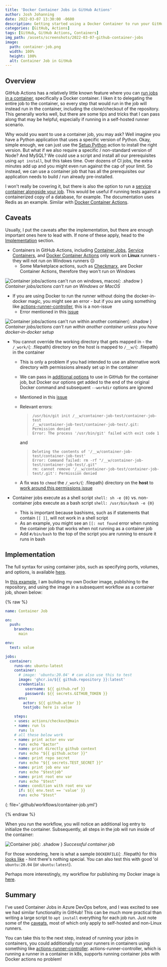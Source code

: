 ```yaml
---
title: 'Docker Container Jobs in GitHub Actions'
author: Josh Johanning
date: 2022-03-07 13:30:00 -0600
description: Getting started using a Docker Container to run your GitHub Actions Job, tips and tricks, troubleshooting, and caveats
categories: [GitHub, Actions]
tags: [GitHub, GitHub Actions, Containers]
img_path: /assets/screenshots/2022-03-07-github-container-jobs
image:
  path: container-job.png
  width: 100%
  height: 100%
  alt: Container Job in GitHub
---
```


## Overview

GitHub Actions has a relatively little known feature where you can [run jobs in a container](https://docs.github.com/en/actions/using-jobs/running-jobs-in-a-container), specifically a Docker container. I liken it to delegating the entire job to the container, so every step that would run in the job will instead run in the container, including the clone/checkout of the repository. This generally works well, but there are some tips and tricks that I can pass along that may be helpful, especially if running in a self-hosted runner scenario.

Why would you want to use a container job, you may ask? Well imagine you have a Python application that uses a specific version of Python. Okay, simple enough, we can just use the [Setup Python](https://github.com/marketplace/actions/setup-python) action to install the right version. But what if we also require a specific / non-standard version of Node? And MySQL? We could use a script and install all our prerequisites using `apt install`, but this takes time. Over dozens of CI jobs, the extra minutes add up and you might even run against the cap of your limit. So instead, we can use a container job that has all the prerequisites our application needs to build / run already pre-installed.

I won't really be covering it, but there is also the option to run a [service container alongside your job](https://docs.github.com/en/actions/using-containerized-services/about-service-containers). This would be useful if running tests against a containerized copy of a database, for example. The documentation uses Redis as an example. Similar with [Docker Container Actions](https://docs.github.com/en/actions/creating-actions/creating-a-docker-container-action).

## Caveats

Usually, I put the caveats after the implementation, but there are enough important ones here to lead with. If none of these apply, head to the [Implementation](#implementation) section.

- Containers in GitHub Actions, including [Container Jobs](https://docs.github.com/en/actions/using-jobs/running-jobs-in-a-container), [Service Containers](https://docs.github.com/en/actions/using-containerized-services/about-service-containers), and [Docker Container Actions](https://docs.github.com/en/actions/creating-actions/creating-a-docker-container-action) only work on **Linux** runners - they will not run on Windows runners 😔
    + Some Marketplace actions, such as [Checkmarx](https://github.com/marketplace/actions/checkmarx-cxflow-action), are Docker Container Actions, therefore they won't run on Windows

![Container jobs/actions can't run on windows, macos](container-action-only-windows.png){: .shadow }
_Container jobs/actions can't run on Windows or MacOS_

- If you are using Docker to run the runner without doing the docker-in-docker magic, you might see an error - but if you are using something like [actions-runner-controller](https://github.com/actions-runner-controller/actions-runner-controller), this is a non-issue
    + Error mentioned in this [issue](https://github.com/actions/runner/issues/367#issuecomment-597742895)

![Container jobs/actions can't run within another container](container-cant-run-in-container.png){: .shadow }
_Container jobs/actions can't run within another container unless you have docker-in-docker setup_

- You cannot override the working directory that gets mapped in - the `/_work/`{: .filepath} directory on the host is mapped to `/__w/`{: .filepath} in the container
    + This is only a problem if you had intended to use an alternative work directory with permissions already set up in the container
    + We can pass in [additional options](https://docs.github.com/en/actions/using-workflows/workflow-syntax-for-github-actions#jobsjob_idcontaineroptions) to use in GitHub for the container job, but Docker our options get added to the end of the original Docker command and subsequent `--workdir` options are ignored
    + Mentioned in this [issue](https://github.com/actions/runner/issues/878)
    + Relevant errors:
        > ```
        > /usr/bin/git init /__w/container-job-test/container-job-test
        > /__w/container-job-test/container-job-test/.git: Permission denied
        > Error: The process '/usr/bin/git' failed with exit code 1
        > ```

        and
        
        > ```
        > Deleting the contents of '/__w/container-job-test/container-job-test'
        > Error: Command failed: rm -rf "/__w/container-job-test/container-job-test/.git"
        > rm: cannot remove '/__w/container-job-test/container-job-test/.git': Permission denied
        > ```

    + A fix was to `chmod` the `/_work/`{: .filepath} directory on the **host** to [work around this permissions issue](https://github.com/actions/runner/issues/878#issuecomment-1030686369)

- Container jobs execute as a shell script `shell: sh -e {0}` vs. non-container jobs execute as a bash script `shell: /usr/bin/bash -e {0}`
    + This is important because bashisms, such as if statements that contain `[[ ]]`, will not work in a shell script
    + As an example, you might see an `[[: not found` error when running the container job that works when not running as a container job
    + Add `#/bin/bash` to the top of the script you are running to ensure it runs in bash

## Implementation

The full syntax for using container jobs, such as specifying ports, volumes, and options, is available [here](https://docs.github.com/en/actions/using-workflows/workflow-syntax-for-github-actions#jobsjob_idcontainer).

In [this example](https://github.com/joshjohanning/container-job-test), I am building my own Docker image, publishing to the repository, and using the image in a subsequent workflow as a container job, shown below:

{% raw %}

```yml
name: Container Job

on:
  push:
    branches:
      main

env:
  test: value

jobs:  
  container:
    runs-on: ubuntu-latest
    container:
      # image: 'ubuntu:20.04' # can also use this to test
      image: 'ghcr.io/${{ github.repository }}:latest'
      credentials:
         username: ${{ github.ref }}
         password: ${{ secrets.GITHUB_TOKEN }}
      env: 
        actor: ${{ github.actor }}
        testjob: here is value

    steps:
    - uses: actions/checkout@main
    - name: run ls
      run: ls
    # all these below work
    - name: print actor env var
      run: echo "$actor"
    - name: print directly github context
      run: echo "${{ github.actor }}"
    - name: print repo secret
      run: echo "${{ secrets.TEST_SECRET }}"
    - name: print job env var
      run: echo "$testjob"
    - name: print root env var
      run: echo "$test"
    - name: condition with root env var
      if: ${{ env.test == 'value' }}
      run: echo "$test" 
```
{: file='.github/workflows/container-job.yml'}

{% endraw %}

When you run the workflow, you will notice an additional log entry to initialize the container. Subsequently, all steps in the job will run inside of the container:

![Container job](container-job.png){: .shadow }
_Successful container job_

For those wondering, here is what a sample `DOCKERFILE`{: .filepath} for this [looks like](https://github.com/joshjohanning/container-job-test/blob/main/Dockerfile) - hint there's nothing special. You can also test this with good 'ol `ubuntu:20.04` (or `ubuntu:latest`).

Perhaps more interestingly, my workflow for publishing my Docker image is [here](https://github.com/joshjohanning/container-job-test/blob/main/.github/workflows/docker-image.yml#L34). 

## Summary

I've used Container Jobs in Azure DevOps before, and I was excited to see we had similar functionality in GitHub! This can be much more practical than writing a large script to `apt install` everything for each job run. Just note some of the [caveats](#caveats), most of which only apply to self-hosted and non-Linux runners. 

You can take this to the next step, instead of running your jobs in containers, you could additionally run your runners in containers using something like [actions-runner-controller](https://github.com/actions-runner-controller/actions-runner-controller). actions-runner-controller, which is running a runner in a container in k8s, supports running container jobs with Docker actions no problem! 
